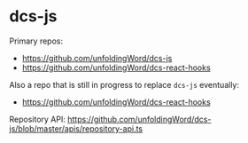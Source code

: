 # dcs-js

Primary repos:
- https://github.com/unfoldingWord/dcs-js
- https://github.com/unfoldingWord/dcs-react-hooks

Also a repo that is still in progress to replace `dcs-js` eventually:
- https://github.com/unfoldingWord/dcs-react-hooks

Repository API:
https://github.com/unfoldingWord/dcs-js/blob/master/apis/repository-api.ts



